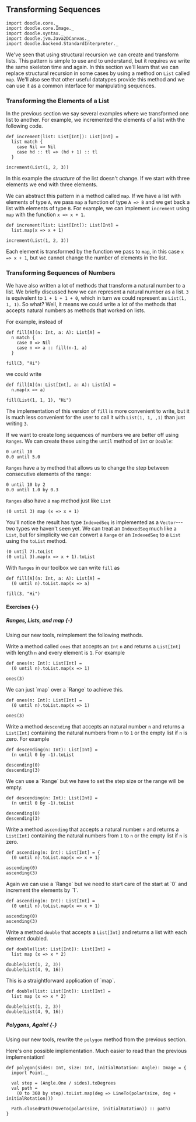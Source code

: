 ## Transforming Sequences

```tut:invisible
import doodle.core._
import doodle.core.Image._
import doodle.syntax._
import doodle.jvm.Java2DCanvas._
import doodle.backend.StandardInterpreter._
```

We've seen that using structural recursion we can create and transform lists. This pattern is simple to use and to understand, but it requires we write the same skeleton time and again. In this section we'll learn that we can replace structural recursion in some cases by using a method on `List` called `map`. We'll also see that other useful datatypes provide this method and we can use it as a common interface for manipulating sequences.


### Transforming the Elements of a List

In the previous section we say several examples where we transformed one list to another. For example, we incremented the elements of a list with the following code.

```tut:book
def increment(list: List[Int]): List[Int] =
  list match {
    case Nil => Nil
    case hd :: tl => (hd + 1) :: tl
  }
  
increment(List(1, 2, 3))
```

In this example the *structure* of the list doesn't change. If we start with three elements we end with three elements.

We can abstract this pattern in a method called `map`. If we have a list with elements of type `A`, we pass `map` a function of type `A => B` and we get back a list with elements of type `B`. For example, we can implement `increment` using `map` with the function `x => x + 1`.

```tut:book
def increment(list: List[Int]): List[Int] =
  list.map(x => x + 1)
  
increment(List(1, 2, 3))
```

Each element is transformed by the function we pass to `map`, in this case `x => x + 1`, but we cannot change the number of elements in the list.


### Transforming Sequences of Numbers

We have also written a lot of methods that transform a natural number to a list. We briefly discussed how we can represent a natural number as a list. `3` is equivalent to `1 + 1 + 1 + 0`, which in turn we could represent as `List(1, 1, 1)`. So what? Well, it means we could write a lot of the methods that accepts natural numbers as methods that worked on lists.

For example, instead of

```tut:book
def fill[A](n: Int, a: A): List[A] =
  n match {
    case 0 => Nil
    case n => a :: fill(n-1, a)
  }
  
fill(3, "Hi")
```

we could write

```tut:book
def fill[A](n: List[Int], a: A): List[A] =
  n.map(x => a)
  
fill(List(1, 1, 1), "Hi")
```

The implementation of this version of `fill` is more convenient to write, but it is much less convenient for the user to call it with `List(1, 1, ,1)` than just writing `3`.


If we want to create long sequences of numbers we are better off using `Ranges`.
We can create these using the `until` method of `Int` or `Double`:

```tut:book
0 until 10
0.0 until 5.0
```

`Ranges` have a `by` method that allows us to change the step
between consecutive elements of the range:

```tut:book
0 until 10 by 2
0.0 until 1.0 by 0.3
```

`Ranges` also have a `map` method just like `List`

```tut:book
(0 until 3) map (x => x + 1) 
```

You'll notice the result has type `IndexedSeq` is implemented as a `Vector`---two types we haven't seen yet. We can treat an `IndexedSeq` much like a `List`, but for simplicity we can convert a `Range` or an `IndexedSeq` to a `List` using the `toList` method.

```tut:book
(0 until 7).toList
(0 until 3).map(x => x + 1).toList
```

With `Ranges` in our toolbox we can write `fill` as

```tut:book
def fill[A](n: Int, a: A): List[A] =
  (0 until n).toList.map(x => a)
  
fill(3, "Hi")
```

#### Exercises {-}

##### Ranges, Lists, and map {-}

Using our new tools, reimplement the following methods.

Write a method called `ones` that accepts an `Int` `n` and returns a `List[Int]` with length `n` and every element is `1`. For example

```tut:invisible
def ones(n: Int): List[Int] =
  (0 until n).toList.map(x => 1)
```

```tut:book
ones(3)
```

<div class="solution">
We can just `map` over a `Range` to achieve this.

```tut:book
def ones(n: Int): List[Int] =
  (0 until n).toList.map(x => 1)
  
ones(3)
```
</div>


Write a method `descending` that accepts an natural number `n` and returns a `List[Int]` containing the natural numbers from `n` to `1` or the empty list if `n` is zero. For example

```tut:invisible
def descending(n: Int): List[Int] =
  (n until 0 by -1).toList
```

```tut:book
descending(0)
descending(3)
```

<div class="solution">
We can use a `Range` but we have to set the step size or the range will be empty.

```tut:book
def descending(n: Int): List[Int] =
  (n until 0 by -1).toList

descending(0)
descending(3)
```

</div>


Write a method `ascending` that accepts a natural number `n` and returns a `List[Int]` containing the natural numbers from `1` to `n` or the empty list if `n` is zero.

```tut:invisible
def ascending(n: Int): List[Int] = {
  (0 until n).toList.map(x => x + 1)
```

```tut:book
ascending(0)
ascending(3)
```

<div class="solution">
Again we can use a `Range` but we need to start care of the start at `0` and increment the elements by `1`.

```tut:book
def ascending(n: Int): List[Int] = 
  (0 until n).toList.map(x => x + 1)
  
ascending(0)
ascending(3)
```
</div>


Write a method `double` that accepts a `List[Int]` and returns a list with each element doubled.

```tut:invisible
def double(list: List[Int]): List[Int] =
  list map (x => x * 2)
```

```tut:book
double(List(1, 2, 3))
double(List(4, 9, 16))
```

<div class="solution">
This is a straightforward application of `map`.

```tut:book
def double(list: List[Int]): List[Int] =
  list map (x => x * 2)

double(List(1, 2, 3))
double(List(4, 9, 16))
```
</div>


##### Polygons, Again! {-}

Using our new tools, rewrite the `polygon` method from the previous section.


<div class="solution">
Here's one possible implementation. Much easier to read than the previous implementation!

```tut:book
def polygon(sides: Int, size: Int, initialRotation: Angle): Image = {
  import Point._

  val step = (Angle.One / sides).toDegrees
  val path = 
    (0 to 360 by step).toList.map(deg => LineTo(polar(size, deg + initialRotation)))
    
  Path.closedPath(MoveTo(polar(size, initialRotation)) :: path)
}
```
</div>
